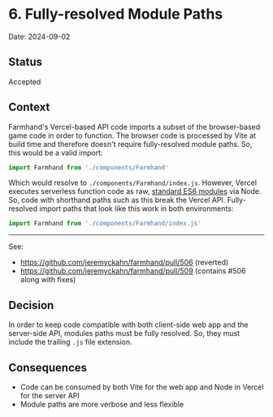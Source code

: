 # 6. Fully-resolved Module Paths

Date: 2024-09-02

## Status

Accepted

## Context

Farmhand's Vercel-based API code imports a subset of the browser-based game code in order to function. The browser code is processed by Vite at build time and therefore doesn't require fully-resolved module paths. So, this would be a valid import:

```js
import Farmhand from './components/Farmhand'
```

Which would resolve to `./components/Farmhand/index.js`. However, Vercel executes serverless function code as raw, [standard ES6 modules](https://developer.mozilla.org/en-US/docs/Web/JavaScript/Guide/Modules) via Node. So, code with shorthand paths such as this break the Vercel API. Fully-resolved import paths that look like this work in both environments:

```js
import Farmhand from './components/Farmhand/index.js'
```

---

See:

- https://github.com/jeremyckahn/farmhand/pull/506 (reverted)
- https://github.com/jeremyckahn/farmhand/pull/509 (contains #506 along with fixes)

## Decision

In order to keep code compatible with both client-side web app and the server-side API, modules paths must be fully resolved. So, they must include the trailing `.js` file extension.

## Consequences

- Code can be consumed by both Vite for the web app and Node in Vercel for the server API
- Module paths are more verbose and less flexible
